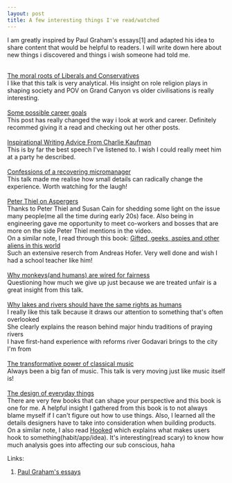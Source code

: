 ```yaml
---
layout: post
title: A few interesting things I've read/watched
---
```


I am greatly inspired by Paul Graham's essays[1] and adapted his idea to share content that would be helpful to readers. I will write down here about new things i discovered and things i wish someone had told me.

<br>
<div>
<a href="https://www.ted.com/talks/jonathan_haidt_the_moral_roots_of_liberals_and_conservatives">The moral roots of Liberals and Conservatives</a><br>
</div>
I like that this talk is very analytical.
His insight on role religion plays in shaping society and POV on Grand Canyon vs older civilisations is really interesting.
<br>
<br>

<div>
<a href="https://jvns.ca/blog/2018/09/30/some-possible-career-goals/">Some possible career goals</a><br>
</div>
  This post has really changed the way i look at work and career. Definitely recommed giving it a read and checking out
  her other posts.
<br>
<br>

<div>
<a href="https://www.youtube.com/watch?v=eRfXcWT_oFs">Inspirational Writing Advice From Charlie Kaufman</a><br>
</div>
  This is by far the best speech I've listened to. I wish I could really meet him at a party he described.
<br>
<br>

<div>
<a href="https://www.ted.com/talks/chieh_huang_confessions_of_a_recovering_micromanager?language=en">Confessions of a recovering micromanager</a><br>
</div>
This talk made me realise how small details can radically change the experience. Worth watching for the laugh!
<br>
<br>

<div>
<a href="https://www.youtube.com/watch?v=hkHvDOPNI1w">Peter Thiel on Aspergers</a><br>
</div>
Thanks to Peter Thiel and Susan Cain for shedding some light on the issue many people(me all the time during early 20s) face. Also being in engineering gave me opportunity to meet co-workers and bosses that are more on the side Peter Thiel mentions in the video.<br>
On a similar note, I read through this book: <a href="https://www.goodreads.com/book/show/50272271-the-hunter-gatherer-neurotribe">Gifted, geeks, aspies and other aliens in this world</a><br>
Such an extensive reserch from Andreas Hofer. Very well done and wish I had a school teacher like him!
<br>
<br>

<div>
<a href="https://www.ted.com/talks/sarah_brosnan_why_monkeys_and_humans_are_wired_for_fairness/">Why monkeys(and humans) are wired for fairness</a><br>
</div>
Questioning how much we give up just because we are treated unfair is a great insight from this talk.
<br>
<br>

<div>
<a href="https://www.ted.com/talks/kelsey_leonard_why_lakes_and_rivers_should_have_the_same_rights_as_humans">Why lakes and rivers should have the same rights as humans</a><br>
</div>
I really like this talk because it draws our attention to something that's often overlooked<br>
She clearly explains the reason behind major hindu traditions of praying rivers<br>
I have first-hand experience with reforms river Godavari brings to the city I'm from
<br>
<br>

<div>
<a href="https://www.ted.com/talks/benjamin_zander_the_transformative_power_of_classical_music">The transformative power of
classical music</a>
</div>
Always been a big fan of music. This talk is very moving just like music itself is!
<br>
<br>

<div>
<a href="https://www.goodreads.com/book/show/840.The_Design_of_Everyday_Things?ac=1&from_search=true&qid=ihih0xoDz5&rank=1">The design of everyday things</a>
</div>
There are very few books that can shape your perspective and this book is one for me. A helpful insight I gathered from this book is to not always blame myself
if I can't figure out how to use things. Also, I learned all the details designers have to take into consideration when building products.
On a similar note, I also read <a href="https://www.goodreads.com/book/show/19404862-hooked">Hooked</a> which explains what makes users hook to something(habit/app/idea). It's interesting(read scary) to know how much analysis goes into affecting our sub conscious, haha

Links:
1. <a href="http://www.paulgraham.com/articles.html">Paul Graham's essays</a>
